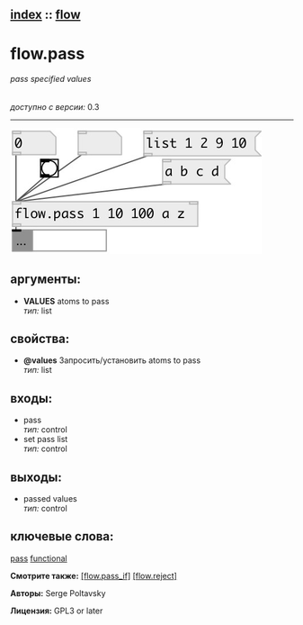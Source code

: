[index](index.html) :: [flow](category_flow.html)
---

# flow.pass

###### pass specified values

*доступно с версии:* 0.3

---




[![example](../examples/img/flow.pass.jpg)](../examples/pd/flow.pass.pd)



## аргументы:

* **VALUES**
atoms to pass<br>
_тип:_ list<br>





## свойства:

* **@values** 
Запросить/установить atoms to pass<br>
_тип:_ list<br>



## входы:

* pass<br>
_тип:_ control
* set pass list<br>
_тип:_ control



## выходы:

* passed values<br>
_тип:_ control



## ключевые слова:

[pass](keywords/pass.html)
[functional](keywords/functional.html)



**Смотрите также:**
[\[flow.pass_if\]](flow.pass_if.html)
[\[flow.reject\]](flow.reject.html)




**Авторы:** Serge Poltavsky




**Лицензия:** GPL3 or later





